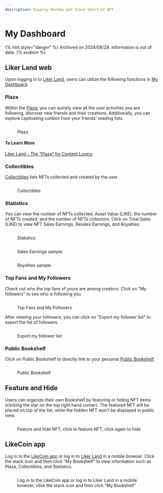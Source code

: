 ```yaml
---
description: Display Window and Store Shelf of NFT
---
```


# My Dashboard

{% hint style="danger" %}
Archived on 2024/08/28. Information is out of date.
{% endhint %}

## **Liker Land web**

Upon logging in to [Liker Land](https://like.co/), users can utilize the following functions in [My Dashboard](https://liker.land/en/feed?view=town):

### Plaza

Within the [Plaza](https://liker.land/en/feed?view=town), you can quickly view all the user activities you are following, discover new friends and their creations. Additionally, you can explore captivating content from your friends' reading lists.

<figure><img src="../../../.gitbook/assets/Plaza-en.png" alt=""><figcaption><p>Plaza</p></figcaption></figure>

#### To Learn More

[Liker Land – The “Plaza” for Content Lovers](https://blog.like.co/en/liker-land-the-plaza-for-content-lovers/)

### Collectibles

[Collectibles](https://liker.land/en/feed?view=collectibles\&tab=collected) lists NFTs collected and created by the user.

<figure><img src="../../../.gitbook/assets/Collectibles-en.png" alt=""><figcaption><p>Collectibles</p></figcaption></figure>

### Statistics

You can view the number of NFTs collected, Asset Value (LIKE), the number of NFTs created, and the number of NFTs collectors. Click on Total Sales (LIKE) to view NFT Sales Earnings, Resales Earnings, and Royalties.

<figure><img src="../../../.gitbook/assets/Dashboard 2-en.png" alt=""><figcaption><p>Statistics</p></figcaption></figure>

<figure><img src="../../../.gitbook/assets/My Dashboard Total Sales Sample 1.png" alt=""><figcaption><p>Sales Earnings sample</p></figcaption></figure>

<figure><img src="../../../.gitbook/assets/My Dashboard Total Sales Sample 2.png" alt=""><figcaption><p>Royalties sample</p></figcaption></figure>

### Top Fans and My Followers

Check out who the top fans of yours are among creators. Click on "My followers" to see who is following you.

<figure><img src="../../../.gitbook/assets/Dashboard 3-en.png" alt=""><figcaption><p>Top Fans and My Followers</p></figcaption></figure>

After viewing your followers, you can click on "Export my follower list" to export the list of followers.

<figure><img src="../../../.gitbook/assets/Dashboard 4-en.png" alt=""><figcaption><p>Export my follower list</p></figcaption></figure>

### Public Bookshelf

Click on Public Bookshelf to directly link to your personal [Public Bookshelf](../../../depub/liker-land/bookshelf.md).

<figure><img src="../../../.gitbook/assets/Bookshelf-en.png" alt=""><figcaption><p>Public Bookshelf</p></figcaption></figure>

## Feature and Hide

Users can organize their own Bookshelf by featuring or hiding NFT items (clicking the star on the top right hand corner). The featured NFT will be placed on top of the list, while the hidden NFT won’t be displayed in public view.



<figure><img src="../../../.gitbook/assets/Featured NFT-en.png" alt=""><figcaption><p>Feature and hide NFT, click to feature NFT, click again to hide</p></figcaption></figure>

## LikeCoin app

Log in to the [LikeCoin app](../../../user-guide/liker-land/download.md) or log in to [Liker Land](https://liker.land/) in a mobile browser. Click the stack icon and then click "My Bookshelf" to view information such as Plaza, Collectibles, and Statistics.

<figure><img src="../../../.gitbook/assets/Dashboard Liker Lad app-en.png" alt=""><figcaption><p>Log in to the LikeCoin app or log in to Liker Land in a mobile browser, click the stack icon and then click "My Bookshelf"</p></figcaption></figure>
